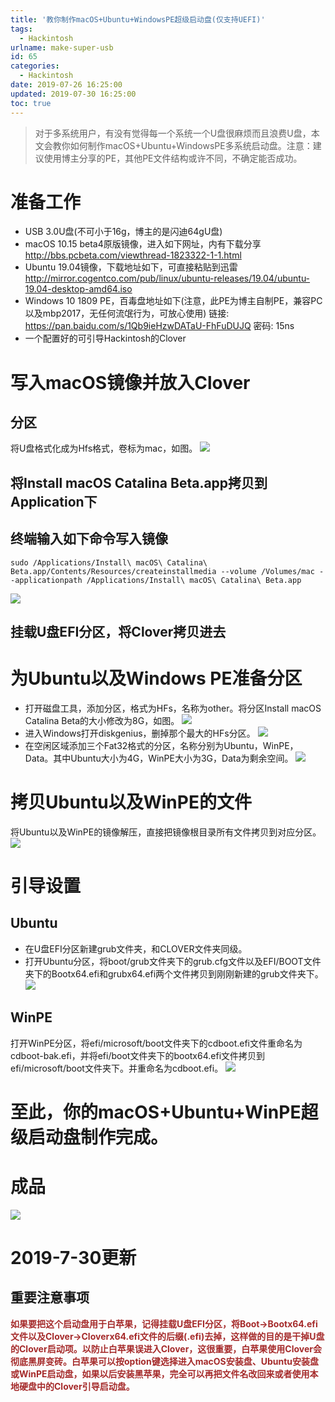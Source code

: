 ```yaml
---
title: '教你制作macOS+Ubuntu+WindowsPE超级启动盘(仅支持UEFI)'
tags:
  - Hackintosh
urlname: make-super-usb
id: 65
categories:
  - Hackintosh
date: 2019-07-26 16:25:00
updated: 2019-07-30 16:25:00
toc: true
---
```


> 对于多系统用户，有没有觉得每一个系统一个U盘很麻烦而且浪费U盘，本文会教你如何制作macOS+Ubuntu+WindowsPE多系统启动盘。注意：建议使用博主分享的PE，其他PE文件结构或许不同，不确定能否成功。<!--more-->

# 准备工作
* USB 3.0U盘(不可小于16g，博主的是闪迪64gU盘)
* macOS 10.15 beta4原版镜像，进入如下网址，内有下载分享 
http://bbs.pcbeta.com/viewthread-1823322-1-1.html
* Ubuntu 19.04镜像，下载地址如下，可直接粘贴到迅雷
http://mirror.cogentco.com/pub/linux/ubuntu-releases/19.04/ubuntu-19.04-desktop-amd64.iso
* Windows 10 1809 PE，百毒盘地址如下(注意，此PE为博主自制PE，兼容PC以及mbp2017，无任何流氓行为，可放心使用)
链接: https://pan.baidu.com/s/1Qb9ieHzwDATaU-FhFuDUJQ  密码: 15ns
* 一个配置好的可引导Hackintosh的Clover

# 写入macOS镜像并放入Clover
## 分区
将U盘格式化成为Hfs格式，卷标为mac，如图。
![](/images/superusb-1.png)

## 将Install macOS Catalina Beta.app拷贝到Application下

## 终端输入如下命令写入镜像
```
sudo /Applications/Install\ macOS\ Catalina\ Beta.app/Contents/Resources/createinstallmedia --volume /Volumes/mac --applicationpath /Applications/Install\ macOS\ Catalina\ Beta.app
```
![](/images/superusb-2.png)

## 挂载U盘EFI分区，将Clover拷贝进去

# 为Ubuntu以及Windows PE准备分区
* 打开磁盘工具，添加分区，格式为HFs，名称为other。将分区Install macOS Catalina Beta的大小修改为8G，如图。
![](/images/superusb-3.png)
* 进入Windows打开diskgenius，删掉那个最大的HFs分区。
![](/images/superusb-4.png)
* 在空闲区域添加三个Fat32格式的分区，名称分别为Ubuntu，WinPE，Data。其中Ubuntu大小为4G，WinPE大小为3G，Data为剩余空间。
![](/images/superusb-5.png)

# 拷贝Ubuntu以及WinPE的文件
将Ubuntu以及WinPE的镜像解压，直接把镜像根目录所有文件拷贝到对应分区。
![](/images/superusb-6.png)

# 引导设置
## Ubuntu
* 在U盘EFI分区新建grub文件夹，和CLOVER文件夹同级。
* 打开Ubuntu分区，将boot/grub文件夹下的grub.cfg文件以及EFI/BOOT文件夹下的Bootx64.efi和grubx64.efi两个文件拷贝到刚刚新建的grub文件夹下。
![](/images/superusb-7.png)

## WinPE
打开WinPE分区，将efi/microsoft/boot文件夹下的cdboot.efi文件重命名为cdboot-bak.efi，并将efi/boot文件夹下的bootx64.efi文件拷贝到efi/microsoft/boot文件夹下。并重命名为cdboot.efi。
![](/images/superusb-8.png)

# 至此，你的macOS+Ubuntu+WinPE超级启动盘制作完成。
# 成品
![](/images/superusb-9.png)

# 2019-7-30更新
## 重要注意事项

**<font color=#A52A2A >如果要把这个启动盘用于白苹果，记得挂载U盘EFI分区，将Boot->Bootx64.efi文件以及Clover->Cloverx64.efi文件的后缀(.efi)去掉，这样做的目的是干掉U盘的Clover启动项。以防止白苹果误进入Clover，这很重要，白苹果使用Clover会彻底黑屏变砖。白苹果可以按option键选择进入macOS安装盘、Ubuntu安装盘或WinPE启动盘，如果以后安装黑苹果，完全可以再把文件名改回来或者使用本地硬盘中的Clover引导启动盘。</font>**